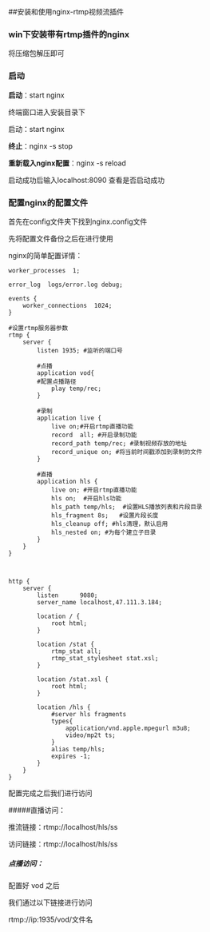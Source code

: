 ##安装和使用nginx-rtmp视频流插件

### win下安装带有rtmp插件的nginx

将压缩包解压即可

### 启动

**启动**：start nginx

终端窗口进入安装目录下

启动：start nginx

**终止**：nginx -s stop

**重新载入nginx配置**：nginx -s reload

启动成功后输入localhost:8090 查看是否启动成功

### 配置nginx的配置文件

首先在config文件夹下找到nginx.config文件

先将配置文件备份之后在进行使用

nginx的简单配置详情：

~~~shell
worker_processes  1;

error_log  logs/error.log debug;

events {
    worker_connections  1024;
}

#设置rtmp服务器参数
rtmp {
    server {
        listen 1935; #监听的端口号
		
		#点播
		application vod{
		#配置点播路径
			play temp/rec;
		}

		#录制
        application live {
            live on;#开启rtmp直播功能
			record  all; #开启录制功能
			record_path temp/rec; #录制视频存放的地址
			record_unique on; #将当前时间戳添加到录制的文件
        }
        
		#直播
        application hls {
            live on; #开启rtmp直播功能
            hls on;  #开启hls功能
            hls_path temp/hls;  #设置HLS播放列表和片段目录
            hls_fragment 8s;   #设置片段长度
			hls_cleanup off; #hls清理，默认启用
			hls_nested on; #为每个建立子目录
        }
    }
}



http {
    server {
        listen      9080;
		server_name localhost,47.111.3.184;
		
        location / {
            root html;
        }
		
        location /stat {
            rtmp_stat all;
            rtmp_stat_stylesheet stat.xsl;
        }

        location /stat.xsl {
            root html;
        }
		
        location /hls {  
            #server hls fragments  
            types{  
                application/vnd.apple.mpegurl m3u8;  
                video/mp2t ts;  
            }  
            alias temp/hls;  
            expires -1;  
        }  
    }
}

~~~

配置完成之后我们进行访问

#####直播访问：

推流链接：rtmp://localhost/hls/ss

访问链接：rtmp://localhost/hls/ss



##### 点播访问：

配置好 vod 之后

我们通过以下链接进行访问

rtmp://ip:1935/vod/文件名

